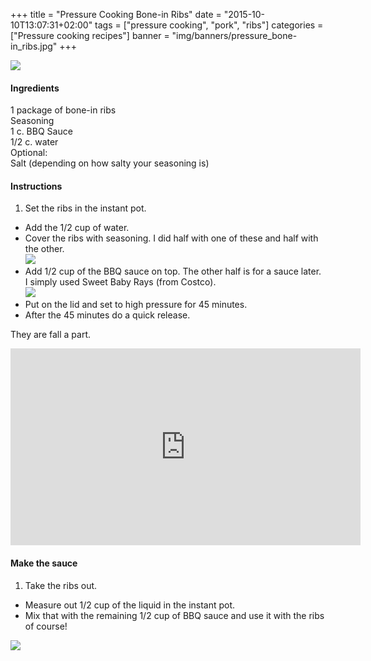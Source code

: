 +++
title = "Pressure Cooking Bone-in Ribs"
date = "2015-10-10T13:07:31+02:00"
tags = ["pressure cooking", "pork", "ribs"]
categories = ["Pressure cooking recipes"]
banner = "img/banners/pressure_bone-in_ribs.jpg"
+++

![](/cook/img/banners/pressure_bone-in_ribs3.jpg)  

#### Ingredients
1 package of bone-in ribs   
Seasoning   
1 c. BBQ Sauce  
1/2 c. water  
Optional:  
Salt (depending on how salty your seasoning is)

#### Instructions
1. Set the ribs in the instant pot.
* Add the 1/2 cup of water.  
* Cover the ribs with seasoning.  I did half with one of these and half with the other.  
![](/cook/img/banners/pressure_bone-in_ribs2.jpg)  
* Add 1/2 cup of the BBQ sauce on top.  The other half is for a sauce later.  I simply used Sweet Baby Rays (from Costco).  
![](/cook/img/banners/pressure_bone-in_ribs.jpg)  
* Put on the lid and set to high pressure for 45 minutes.  
* After the 45 minutes do a quick release.  

They are fall a part.  

<iframe width="560" height="315" src="https://youtu.be/YY2R4_nbl4E" frameborder="0" allow="autoplay; encrypted-media" allowfullscreen></iframe>

#### Make the sauce
1. Take the ribs out.
* Measure out 1/2 cup of the liquid in the instant pot.  
* Mix that with the remaining 1/2 cup of BBQ sauce and use it with the ribs of course!  

![](/cook/img/banners/pressure_bone-in_ribs4.jpg)  

